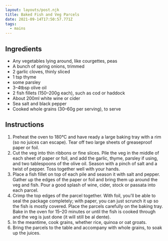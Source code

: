 ```yaml
---
layout: layouts/post.njk
title: Baked Fish and Veg Parcels
date: 2021-09-14T17:50:57.771Z
tags:
  - mains
---
```

## Ingredients

* Any vegetables lying around, like courgettes, peas
* A bunch of spring onions, trimmed
* 2 garlic cloves, thinly sliced
* 1 tsp thyme
* some parsley
* 3–4tbsp olive oil
* 2 fish fillets (150–200g each), such as cod or haddock
* About 200ml white wine or cider
* Sea salt and black pepper
* Cooked whole grains (30–60g per serving), to serve

## Instructions

1. Preheat the oven to 180°C and have ready a large baking tray with a rim (so no juices can escape). Tear off two large sheets of greaseproof paper or foil.
2. Cut the veg into thin ribbons or fine slices. Pile the veg in the middle of each sheet of paper or foil, and add the garlic, thyme, parsley if using, and two tablespoons of the olive oil. Season with a pinch of salt and a twist of pepper. Toss together well with your hands.
3. Place a fish fillet on top of each pile and season it with salt and pepper. Gather up the edges of the paper or foil and bring them up around the veg and fish. Pour a good splash of wine, cider, stock or passata into each parcel.
4. Crimp the top edges of the parcel together. With foil, you'll be able to seal the package completely; with paper, you can just scrunch it up so the fish is mostly covered. Place the parcels carefully on the baking tray. Bake in the oven for 15–20 minutes or until the fish is cooked through and the veg is just done (it will still be al dente).
5. In the meantime, cook grains, whether rice, quinoa or oat groats.
6. Bring the parcels to the table and accompany with whole grains, to soak up the juices.
